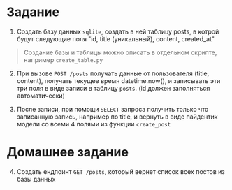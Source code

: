 # Задание

1. Создать базу данных `sqlite`, создать в ней таблицу posts, в котрой будут следующие поля "id, title (уникальный), content, created_at"
> Создание базы и таблицы можно описать в отдельном скрипте, например `create_table.py`

2. При вызове `POST /posts` получать данные от пользователя (title, content), получать текущее время datetime.now(), и записывать эти три поля в виде записи в таблицу `posts`. (id должен заполняться автоматически)

3. После записи, при помощи `SELECT` запроса получить только что записанную запись, например по title, и вернуть в виде пайдентик модели со всеми 4 полями из функции `create_post` 

# Домашнее задание
4. Создать ендпоинт `GET /posts`, который вернет список всех постов из базы данных
